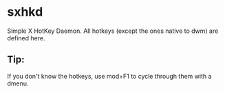 # sxhkd

Simple X HotKey Daemon. All hotkeys (except the ones native to dwm) are defined here.


## Tip:
If you don't know the hotkeys, use mod+F1 to cycle through them with a dmenu.
